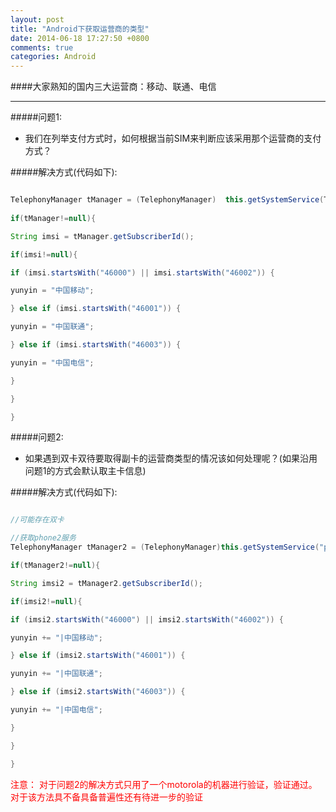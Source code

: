 ```yaml
---
layout: post
title: "Android下获取运营商的类型"
date: 2014-06-18 17:27:50 +0800
comments: true
categories: Android
---
```


####大家熟知的国内三大运营商：移动、联通、电信

----

#####问题1:

   * 我们在列举支付方式时，如何根据当前SIM来判断应该采用那个运营商的支付方式？
   
<!--more-->

#####解决方式(代码如下):
```java

TelephonyManager tManager = (TelephonyManager) 	this.getSystemService(TELEPHONY_SERVICE);
 
if(tManager!=null){

String imsi = tManager.getSubscriberId();

if(imsi!=null){

if (imsi.startsWith("46000") || imsi.startsWith("46002")) {

yunyin = "中国移动";

} else if (imsi.startsWith("46001")) {

yunyin = "中国联通";

} else if (imsi.startsWith("46003")) {

yunyin = "中国电信";

}

}

}
```

#####问题2:
* 如果遇到双卡双待要取得副卡的运营商类型的情况该如何处理呢？(如果沿用问题1的方式会默认取主卡信息)

#####解决方式(代码如下):

```java

//可能存在双卡

//获取phone2服务
TelephonyManager tManager2 = (TelephonyManager)this.getSystemService("phone2");

if(tManager2!=null){

String imsi2 = tManager2.getSubscriberId();

if(imsi2!=null){

if (imsi2.startsWith("46000") || imsi2.startsWith("46002")) {

yunyin += "|中国移动";

} else if (imsi2.startsWith("46001")) {

yunyin += "|中国联通";

} else if (imsi2.startsWith("46003")) {

yunyin += "|中国电信";

}

}

}

```
 
<font color='red'>注意：
对于问题2的解决方式只用了一个motorola的机器进行验证，验证通过。对于该方法具不备具备普遍性还有待进一步的验证</font>